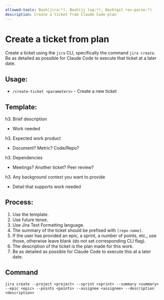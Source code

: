 ```yaml
---
allowed-tools: Bash(jira:*), Bash(jj log:*), Bash(git rev-parse:*)
description: Create a ticket from Claude Code plan
---
```


# Create a ticket from plan

Create a ticket using the `jira` CLI, specifically the command `jira create`.
Be as detailed as possible for Claude Code to execute that ticket at a later
date.

## Usage:
- `/create-ticket <parameters>` - Create a new ticket

## Template:
h3. Brief description

* Work needed

h3. Expected work product

* Document? Metric? Code/Repo?

h3. Dependencies

* Meetings? Another ticket? Peer review?

h3. Any background context you want to provide

* Detail that supports work needed

## Process:
1. Use the template.
2. Use future tense.
3. Use Jira Text Formatting language.
5. The summary of the ticket should be prefixed with `[repo-name]`.
6. If the user has provided an epic, a sprint, a number of points, etc., use
   those, otherwise leave blank (do not set corresponding CLI flag).
7. The description of the ticket is the plan made for this work.
8. Be as detailed as possible for Claude Code to execute this at a later date.

## Command

`jira create --project <project> --sprint <sprint> --summary <summary> --epic <epic> --points <points> --assignee <assignee> --description <description>`
